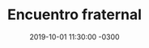 ---
layout: post
category: Coqueto Escenario
date: 2019-10-01 11:30:00 -0300
title: Encuentro fraternal
image: https://oceano.uy/api/images/programas/TodoPasa/luboygonzalez.PNG
summary: Lubo Adusto se reencontró con el relator, que supo ser su hijastro, y compartieron noticias del ambiente. Para el final el viejo interpeló a fondo a González Márquez, con datos inquietantes, con un partido relatado sin verse, y lo despidió con un poema que lo honra
file: https://audios.oceanofm.com/programas/TodoPasa/19-10-01AlvaroGonzalezcoquetoescenario.mp3
duration: 35:34
oceanourl: https://oceano.uy/todopasa/coqueto-escenario/19546-encuentro-fraternal
---